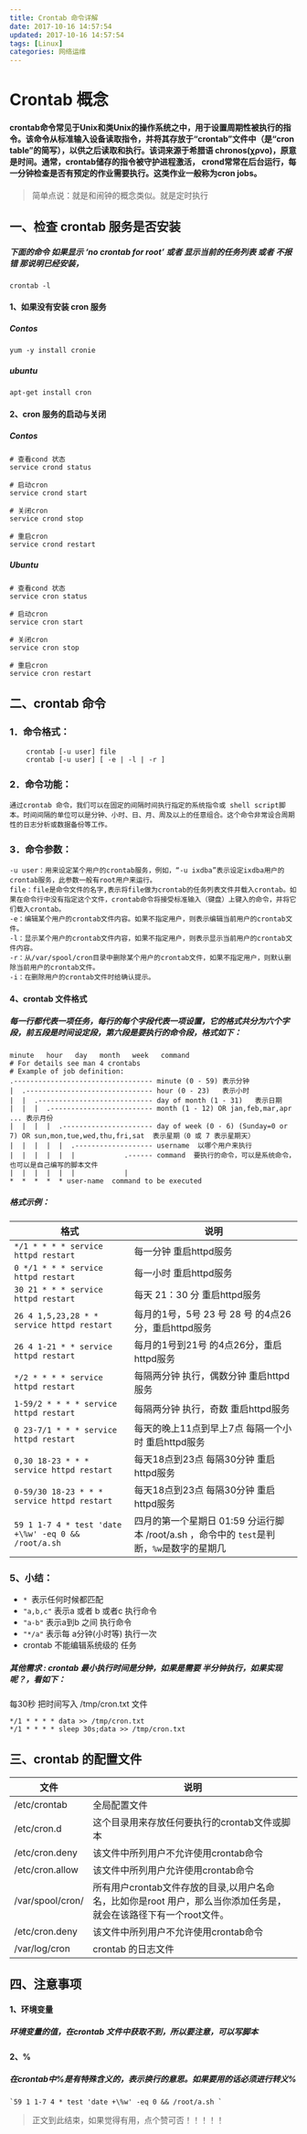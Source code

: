 ```yaml
---
title: Crontab 命令详解
date: 2017-10-16 14:57:54
updated: 2017-10-16 14:57:54
tags: [Linux]
categories: 网络运维
---
```

# Crontab 概念
#### crontab命令常见于Unix和类Unix的操作系统之中，用于设置周期性被执行的指令。该命令从标准输入设备读取指令，并将其存放于“crontab”文件中（是“cron table”的简写），以供之后读取和执行。该词来源于希腊语 chronos(χρνο)，原意是时间。通常，crontab储存的指令被守护进程激活， crond常常在后台运行，每一分钟检查是否有预定的作业需要执行。这类作业一般称为cron jobs。

> 简单点说：就是和闹钟的概念类似。就是定时执行 

<!--more-->

## 一、检查 crontab 服务是否安装

##### 下面的命令 如果显示 ‘no crontab for root’ 或者 显示当前的任务列表 或者 不报错 那说明已经安装，
```
crontab -l
```

#### 1、如果没有安装 cron 服务
##### Contos 
```
yum -y install cronie
```
##### ubuntu
```
apt-get install cron
```

#### 2、cron 服务的启动与关闭

##### Contos 
```
# 查看cond 状态
service crond status

# 启动cron
service crond start

# 关闭cron
service crond stop

# 重启cron
service crond restart

```
##### Ubuntu 
```
# 查看cond 状态
service cron status

# 启动cron
service cron start

# 关闭cron
service cron stop

# 重启cron
service cron restart
```

## 二、crontab 命令

### 1．命令格式：
```
	crontab [-u user] file
	crontab [-u user] [ -e | -l | -r ]
```
### 2．命令功能：
```
通过crontab 命令，我们可以在固定的间隔时间执行指定的系统指令或 shell script脚本。时间间隔的单位可以是分钟、小时、日、月、周及以上的任意组合。这个命令非常设合周期性的日志分析或数据备份等工作。
```
### 3．命令参数：
```
-u user：用来设定某个用户的crontab服务，例如，“-u ixdba”表示设定ixdba用户的crontab服务，此参数一般有root用户来运行。
file：file是命令文件的名字,表示将file做为crontab的任务列表文件并载入crontab。如果在命令行中没有指定这个文件，crontab命令将接受标准输入（键盘）上键入的命令，并将它们载入crontab。
-e：编辑某个用户的crontab文件内容。如果不指定用户，则表示编辑当前用户的crontab文件。
-l：显示某个用户的crontab文件内容，如果不指定用户，则表示显示当前用户的crontab文件内容。
-r：从/var/spool/cron目录中删除某个用户的crontab文件，如果不指定用户，则默认删除当前用户的crontab文件。
-i：在删除用户的crontab文件时给确认提示。
```

#### 4、crontab 文件格式

##### 每一行都代表一项任务，每行的每个字段代表一项设置，它的格式共分为六个字段，前五段是时间设定段，第六段是要执行的命令段，格式如下：

```
minute   hour   day   month   week   command
# For details see man 4 crontabs
# Example of job definition:
.---------------------------------- minute (0 - 59) 表示分钟
|  .------------------------------- hour (0 - 23)	表示小时
|  |  .---------------------------- day of month (1 - 31)	表示日期
|  |  |  .------------------------- month (1 - 12) OR jan,feb,mar,apr ... 表示月份
|  |  |  |  .---------------------- day of week (0 - 6) (Sunday=0 or 7) OR sun,mon,tue,wed,thu,fri,sat 	表示星期（0 或 7 表示星期天）
|  |  |  |  |  .------------------- username  以哪个用户来执行 
|  |  |  |  |  |			.------ command  要执行的命令，可以是系统命令，也可以是自己编写的脚本文件
|  |  |  |  |  |            |
*  *  *  *  * user-name  command to be executed
```
##### 格式示例：
|格式|说明|
|--|--|
|`*/1 * * * * service httpd restart` |每一分钟 重启httpd服务 |
|`0 */1 * * * service httpd restart` |每一小时 重启httpd服务 |
|`30 21 * * * service httpd restart`|每天 21：30 分 重启httpd服务 |
|`26 4 1,5,23,28 * * service httpd restart`|每月的1号，5号 23 号 28 号 的4点26分，重启httpd服务|
|`26 4 1-21 * * service httpd restart`|每月的1号到21号 的4点26分，重启httpd服务|
|`*/2 * * * * service httpd restart`|每隔两分钟 执行，偶数分钟 重启httpd服务|
|`1-59/2 * * * * service httpd restart`|每隔两分钟 执行，奇数 重启httpd服务|
|`0 23-7/1 * * * service httpd restart`|每天的晚上11点到早上7点 每隔一个小时 重启httpd服务|
|`0,30 18-23 * * * service httpd restart`|每天18点到23点 每隔30分钟 重启httpd服务|
|`0-59/30 18-23 * * * service httpd restart`|每天18点到23点 每隔30分钟 重启httpd服务|
|`59 1 1-7 4 * test 'date +\%w' -eq 0 && /root/a.sh `|四月的第一个星期日 01:59 分运行脚本 /root/a.sh ，命令中的 `test`是判断，`%w`是数字的星期几|

### 5、小结：
+ `* `表示任何时候都匹配
+ `"a,b,c"` 表示a 或者 b 或者c 执行命令
+ `"a-b"` 表示a到b 之间 执行命令
+ `"*/a"` 表示每 a分钟(小时等) 执行一次
+ crontab 不能编辑系统级的 任务

##### 其他需求 : crontab 最小执行时间是分钟，如果是需要 半分钟执行，如果实现呢？，看如下：
每30秒 把时间写入 /tmp/cron.txt 文件
```
*/1 * * * * data >> /tmp/cron.txt
*/1 * * * * sleep 30s;data >> /tmp/cron.txt
```

## 三、crontab 的配置文件

|文件|说明|
|--|--|
|/etc/crontab|全局配置文件|
|/etc/cron.d|这个目录用来存放任何要执行的crontab文件或脚本|
|/etc/cron.deny|该文件中所列用户不允许使用crontab命令|
|/etc/cron.allow|该文件中所列用户允许使用crontab命令|
|/var/spool/cron/|所有用户crontab文件存放的目录,以用户名命名，比如你是root 用户，那么当你添加任务是，就会在该路径下有一个root文件。|
|/etc/cron.deny|该文件中所列用户不允许使用crontab命令|
|/var/log/cron|crontab 的日志文件|



## 四、注意事项
#### 1、环境变量
##### 环境变量的值，在crontab 文件中获取不到，所以要注意，可以写脚本
#### 2、%
##### 在crontab中%是有特殊含义的，表示换行的意思。如果要用的话必须进行转义\%
```
`59 1 1-7 4 * test 'date +\%w' -eq 0 && /root/a.sh `
```

> 正文到此结束，如果觉得有用，点个赞可否！！！！！
